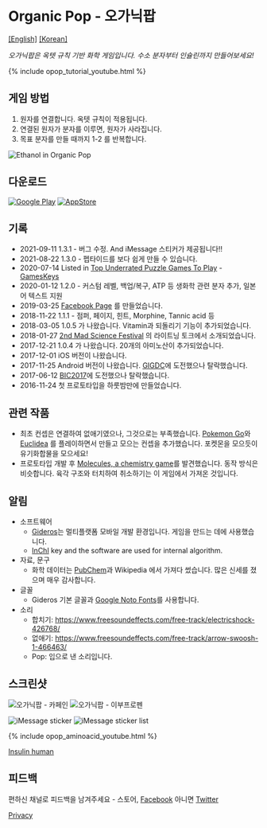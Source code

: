 # Organic Pop - 오가닉팝

[\[English\]](index) [\[Korean\]](index_ko)

*오가닉팝은 옥텟 규칙 기반 화학 게임입니다. 수소 분자부터 인슐린까지 만들어보세요!*

{% include opop_tutorial_youtube.html %}


## 게임 방법
 1. 원자를 연결합니다. 옥텟 규칙이 적용됩니다.
 2. 연결된 원자가 분자를 이루면, 원자가 사라집니다.
 3. 목표 분자를 만들 때까지 1-2 를 반복합니다.

![Ethanol in Organic Pop](https://keewon.github.io/opop/ethanol.gif)

## 다운로드
[![Google Play](https://keewon.github.io/opop/google.png)](https://play.google.com/store/apps/details?id=com.acidblob.opop1)
[![AppStore](https://keewon.github.io/opop/apple.png)](https://itunes.apple.com/kr/app/organic-pop/id1317691271?mt=8)


## 기록
 - 2021-09-11 1.3.1 - 버그 수정. And iMessage 스티커가 제공됩니다!!
 - 2021-08-22 1.3.0 - 펩타이드를 보다 쉽게 만들 수 있습니다.
 - 2020-07-14 Listed in [Top Underrated Puzzle Games To Play](https://gameskeys.net/top-underrated-puzzle-games-to-play/#Organic) - [GamesKeys](https://gameskeys.net/)
 - 2020-01-12 1.2.0 - 커스텀 레벨, 백업/복구, ATP 등 생화학 관련 분자 추가, 일본어 텍스트 지원
 - 2019-03-25 [Facebook Page](https://www.facebook.com/OrganicPopGame/) 를 만들었습니다.
 - 2018-11-22 1.1.1 - 점퍼, 페이지, 힌트, Morphine, Tannic acid 등
 - 2018-03-05 1.0.5 가 나왔습니다. Vitamin과 되돌리기 기능이 추가되었습니다.
 - 2018-01-27 [2nd Mad Science Festival](https://madscientist.wordpress.com/2018/01/31/2%EB%B6%84%EC%9D%98-%EB%A7%88%EB%B2%95%EA%B3%BC-%EB%8F%8C-%EC%88%98%ED%94%84%EC%9D%98-%EB%B9%84%EB%B0%80-%EC%A0%9C-2%ED%9A%8C-%EB%A7%A4%EC%82%AC%ED%8E%98-%ED%9B%84%EA%B8%B0/) 의 라이트닝 토크에서 소개되었습니다.
 - 2017-12-21 1.0.4 가 나왔습니다. 20개의 아미노산이 추가되었습니다.
 - 2017-12-01 iOS 버전이 나왔습니다.
 - 2017-11-25 Android 버전이 나왔습니다. [GIGDC](http://www.gigdc.or.kr/)에 도전했으나 탈락했습니다.
 - 2017-06-12 [BIC2017](https://bicfest.org/)에 도전했으나 탈락했습니다.
 - 2016-11-24 첫 프로토타입을 하룻밤만에 만들었습니다.

## 관련 작품
 - 최초 컨셉은 연결하여 없애기였으나, 그것으로는 부족했습니다. [Pokemon Go](https://www.pokemongo.com/)와 [Euclidea](https://www.euclidea.xyz/) 를 플레이하면서 만들고 모으는 컨셉을 추가했습니다. 포켓몬을 모으듯이 유기화합물을 모으세요!
 - 프로토타입 개발 후 [Molecules, a chemistry game](https://itunes.apple.com/us/app/molecules-a-chemistry-game/id910014218?mt=8)를 발견했습니다. 동작 방식은 비슷합니다. 육각 구조와 터치하여 취소하기는 이 게임에서 가져온 것입니다.

## 알림
 - 소프트웨어
   - [Gideros](https://github.com/gideros/gideros)는 멀티플랫폼 모바일 개발 환경입니다. 게임을 만드는 데에 사용했습니다.
   - [InChI](http://www.inchi-trust.org/) key and the software are used for internal algorithm.
 - 자료, 문구
   - 화학 데이터는 [PubChem](https://pubchem.ncbi.nlm.nih.gov/)과 Wikipedia 에서 가져다 썼습니다. 많은 신세를 졌으며 매우 감사합니다.
 - 글꼴
   - Gideros 기본 글꼴과 [Google Noto Fonts](https://www.google.com/get/noto/)를 사용합니다.
 - 소리
   - 합치기: https://www.freesoundeffects.com/free-track/electricshock-426768/
   - 없애기: https://www.freesoundeffects.com/free-track/arrow-swoosh-1-466463/
   - Pop: 입으로 낸 소리입니다.

## 스크린샷
![오가닉팝 - 카페인](caffeine.png) ![오가닉팝 - 이부프로펜](ibuprofen.png)

![iMessage sticker](imessage1.png) ![iMessage sticker list](imessage2.png)

{% include opop_aminoacid_youtube.html %}

[Insulin human](insulin/)

## 피드백
편하신 채널로 피드백을 남겨주세요 - 스토어, [Facebook](https://www.facebook.com/AcidBlob/) 아니면 [Twitter](https://twitter.com/keewonseo)

[Privacy](privacy)
